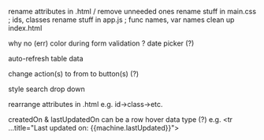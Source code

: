 rename attributes in .html / remove unneeded ones
rename stuff in main.css ; ids, classes
rename stuff in app.js ; func names, var names
clean up index.html

why no (err) color during form validation ?
date picker (?)

auto-refresh table data

change action(s) to from <a> to button(s) (?)

style search drop down

rearrange attributes in .html e.g. id->class->etc.

createdOn & lastUpdatedOn can be a row hover data type (?)
    e.g. <tr ...title="Last updated on: {{machine.lastUpdated}}">

